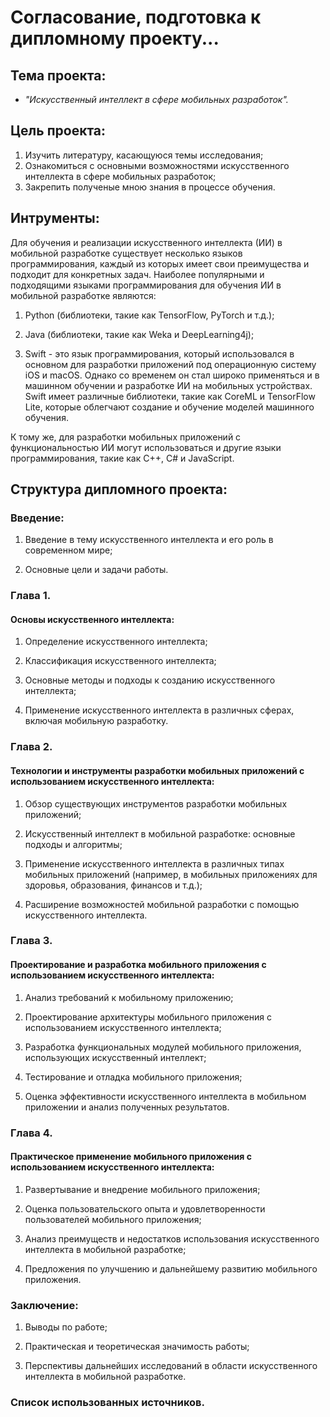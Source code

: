 # Согласование, подготовка к дипломному проекту...

## Тема проекта:

* _"Искусственный интеллект в сфере мобильных разработок"._

## Цель проекта:

1. Изучить литературу, касающуюся темы исследования;
2. Ознакомиться с основными возможностями искусственного интеллекта в сфере мобильных разработок;
3. Закрепить полученые мною знания в процессе обучения.


## Интрументы:

 Для обучения и реализации искусственного интеллекта (ИИ) в мобильной разработке существует несколько языков программирования, 
каждый из которых имеет свои преимущества и подходит для конкретных задач. Наиболее популярными и подходящими языками программирования 
для обучения ИИ в мобильной разработке являются: 

1. Python (библиотеки, такие как TensorFlow, PyTorch и т.д.); 

2. Java (библиотеки, такие как Weka и DeepLearning4j);

3. Swift - это язык программирования, который использовался в основном для разработки приложений под операционную систему iOS и macOS. Однако со временем он стал широко применяться и в машинном обучении и разработке ИИ на мобильных устройствах. Swift имеет различные библиотеки, такие как CoreML и TensorFlow Lite, которые облегчают создание и обучение моделей машинного обучения.


К тому же, для разработки мобильных приложений с функциональностью ИИ могут использоваться и другие языки программирования, такие как C++, C# и JavaScript.

## Структура дипломного проекта:

### Введение:


1. Введение в тему искусственного интеллекта и его роль в современном мире;


2. Основные цели и задачи работы.

### Глава 1.

#### Основы искусственного интеллекта:

1. Определение искусственного интеллекта;


2. Классификация искусственного интеллекта;


3. Основные методы и подходы к созданию искусственного интеллекта;


4. Применение искусственного интеллекта в различных сферах, включая мобильную разработку.

### Глава 2.

#### Технологии и инструменты разработки мобильных приложений с использованием искусственного интеллекта:

1. Обзор существующих инструментов разработки мобильных приложений;


2. Искусственный интеллект в мобильной разработке: основные подходы и алгоритмы;


3. Применение искусственного интеллекта в различных типах мобильных приложений (например, в мобильных приложениях для здоровья, образования, финансов и т.д.);


4. Расширение возможностей мобильной разработки с помощью искусственного интеллекта.

### Глава 3.

#### Проектирование и разработка мобильного приложения с использованием искусственного интеллекта:

1. Анализ требований к мобильному приложению;


2. Проектирование архитектуры мобильного приложения с использованием искусственного интеллекта;


3. Разработка функциональных модулей мобильного приложения, использующих искусственный интеллект;


4. Тестирование и отладка мобильного приложения;


5. Оценка эффективности искусственного интеллекта в мобильном приложении и анализ полученных результатов.

### Глава 4.

#### Практическое применение мобильного приложения с использованием искусственного интеллекта:

1. Развертывание и внедрение мобильного приложения;


2. Оценка пользовательского опыта и удовлетворенности пользователей мобильного приложения;


3. Анализ преимуществ и недостатков использования искусственного интеллекта в мобильной разработке;


4. Предложения по улучшению и дальнейшему развитию мобильного приложения.

### Заключение:

1. Выводы по работе;


2. Практическая и теоретическая значимость работы;


3. Перспективы дальнейших исследований в области искусственного интеллекта в мобильной разработке.

### Список использованных источников.

